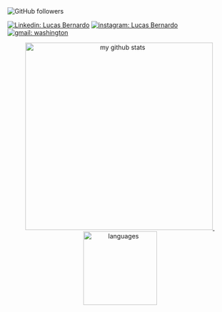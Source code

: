 <img alt="GitHub followers" src="https://img.shields.io/github/followers/lucasbernardo95?color=red&logoColor=blue&style=plastic">

[![Linkedin: Lucas Bernardo](https://img.shields.io/badge/-Linkedin-0e76a8?style=flat-square&logo=linkedin&logoColor=white)](https://www.linkedin.com/in/lucas-bernnardo/)
[![instagram: Lucas Bernardo](https://img.shields.io/badge/-Instagram-dd2a7b?style=flat-square&logo=instagram&logoColor=white)](https://www.instagram.com/lucas.bernnardo/)
[![gmail: washington](https://img.shields.io/badge/-Gmail-d44638?style=flat-square&logo=gmail&logoColor=white)](mailto:lucasbernardo95@gmail.com)

  <a align="center" href="https://lucasbernardo95.github.io">
      <p align="center">
      <img src="https://github-readme-stats.vercel.app/api?username=lucasbernardo95&show_icons=true&theme=tokyonight" alt="my github stats" width="420"/>&nbsp;<img src="https://github-readme-stats.vercel.app/api/top-langs/?username=lucasbernardo95&layout=compact&theme=tokyonight" alt="languages" height="165">
      </p>
  </a>

<!--
**lucasbernardo95/lucasbernardo95** is a ✨ _special_ ✨ repository because its `README.md` (this file) appears on your GitHub profile.

Here are some ideas to get you started:

- 🔭 I’m currently working on ...
- 🌱 I’m currently learning ...
- 👯 I’m looking to collaborate on ...
- 🤔 I’m looking for help with ...
- 💬 Ask me about ...
- 📫 How to reach me: ...
- 😄 Pronouns: ...
- ⚡ Fun fact: ...
-->
